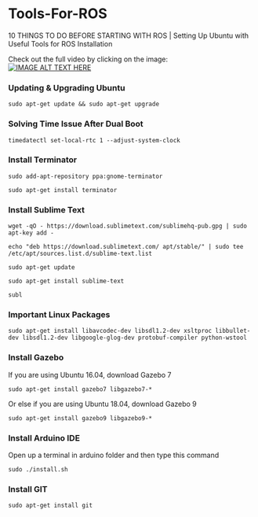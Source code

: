 # Tools-For-ROS
10 THINGS TO DO BEFORE STARTING WITH ROS | Setting Up Ubuntu with Useful Tools for ROS Installation<br>

Check out the full video by clicking on the image:<br>
[![IMAGE ALT TEXT HERE](https://i.ytimg.com/vi/CPDDBVeIyLw/hqdefault.jpg?sqp=-oaymwEZCPYBEIoBSFXyq4qpAwsIARUAAIhCGAFwAQ==&rs=AOn4CLAR9-bPtCY6TgA1M1XWzhAZm7oyEg)](https://youtu.be/CPDDBVeIyLw)

### Updating & Upgrading Ubuntu
```
sudo apt-get update && sudo apt-get upgrade
```

### Solving Time Issue After Dual Boot
```
timedatectl set-local-rtc 1 --adjust-system-clock
```

### Install Terminator
```
sudo add-apt-repository ppa:gnome-terminator
```
```
sudo apt-get install terminator
```

### Install Sublime Text
```
wget -qO - https://download.sublimetext.com/sublimehq-pub.gpg | sudo apt-key add -
```
```
echo "deb https://download.sublimetext.com/ apt/stable/" | sudo tee /etc/apt/sources.list.d/sublime-text.list
```
```
sudo apt-get update
```
```
sudo apt-get install sublime-text
```
```
subl
```

### Important Linux Packages
```
sudo apt-get install libavcodec-dev libsdl1.2-dev xsltproc libbullet-dev libsdl1.2-dev libgoogle-glog-dev protobuf-compiler python-wstool
```

### Install Gazebo
If you are using Ubuntu 16.04, download Gazebo 7
```
sudo apt-get install gazebo7 libgazebo7-*
```
Or else if you are using Ubuntu 18.04, download Gazebo 9
```
sudo apt-get install gazebo9 libgazebo9-*
```

### Install Arduino IDE
Open up a terminal in arduino folder and then type this command
```
sudo ./install.sh
```

### Install GIT
```
sudo apt-get install git
```
